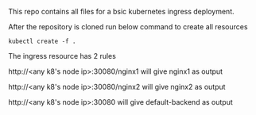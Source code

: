 This repo contains all files for a bsic kubernetes ingress deployment.

After the repository is cloned run below command to create all resources

```
kubectl create -f .
```
The ingress resource has 2 rules

http://<any k8's node ip>:30080/nginx1 will give nginx1 as output

http://<any k8's node ip>:30080/nginx2 will give nginx2 as output

http://<any k8's node ip>:30080 will give default-backend as output
